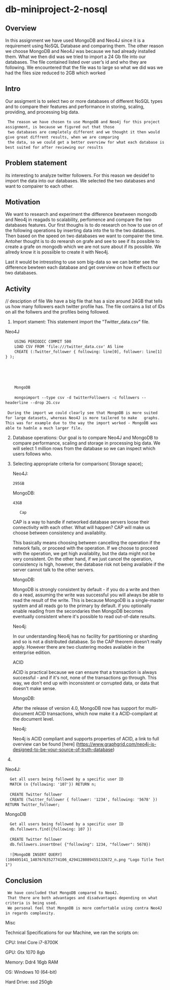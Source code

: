 # db-miniproject-2-nosql

## Overview
In this assignment we have used MongoDB and Neo4J since it is a requirement using NoSQL Database and comparing them. The other reason we choose MongoDB and Neo4J was because we had already installed them. 
What we then did was we tried to import a 24 Gb file into our databases. 
The file contained listed over user’s id and who they are following. 
We encountered that the file was to large so what we did was we had the files size reduced to 2GB which worked
 
## Intro
Our assigment is to select two or more databases of different NoSQL types and to compare their features
and performance in storing, scaling, providing, and processing big data.

     The reason we have chosen to use MongoDB and Neo4j for this project assignment, is because we figured out that those
     two databases are completely different and we thought it then would give great diffrent results, when we are comparing
     the data, so we could get a better overview for what each database is best suited for after reviewing our results
 
## Problem statement 
its interesting to analyze twitter followers. For this reason we desidef to import the data into our databases. We selected the two databases and want to compairer to each other. 

## Motivation 

 We want to research and experiment the difference bewtween mongodb and Neo4j in reagads to scalability, perfomence and compare the two databases features. 
Our first thoughs is to do research on how to use on of the following operations by inserting data into the to the two databases. Then based on the speed on two databases we want to compairer the time. Antoher thought is to do rerearsh on grafe and see to see if its possible to create a grafe on mongodb which we are not sure about if its possible. We allredy know it is possiible to create it with Neo4j. 

Last it would be intressting to use som big-data so we can better see the difference bewteen each database and get overview on how it effects our two databases. 

## Activity
// desciption of file
We have a big file that has a size around 24GB that tells us how many followers each twitter profile has. The file contains a list of IDs on all the follwers and the profiles being followed.

1)  Import stament: This statement import the "Twitter_data.csv" file.

   Neo4J
               
        USING PERIODIC COMMIT 500
        LOAD CSV FROM 'file:///twitter_data.csv' AS line
        CREATE (:Twitter_follower { following: line[0], follower: line[1] } );
 


     
     
        MongoDB
                   
        mongoimport --type csv -d twitterFollowers -c followers --headerline --drop 2G.csv
     
     During the import we could clearly see that MongoDB is more suited for large datasets, whereas Neo4J is more tailered to make   graphs. This was for example due to the way the import worked - MongoDB was able to hadnle a much larger file.

2)    Database operations:
   Our goal is to compare Neo4J and MongoDB to compare performance, scaling and storage in processing big data.
   We will select 1 million rows from the database so we can inspect which users follows who.


3)  Selecting appropriate criteria for comparison( Storage space);
    
      Neo4J:
      
      ```
      295GB
      ```
     
     MongoDB:
     
     ```
     43GB  
      ```
      
           Cap
     
     CAP is a way to handle if networked database servers loose their connectivity with each other. What will happen? CAP will make us choose between consistency and availablity.
     
     This basically means choosing between cancelling the operation if the network fails, or proceed with the operation. If we choose to proceed with the operation, we get high availablity, but the data might not be very consistent. On the other hand, if we just cancel the operation, consistency is high, however, the database risk not being available if the server cannot talk to the other servers.
     
     MongoDB:
     
     MongoDB is strongly consistent by default - if you do a write and then do a read,
     assuming the write was successful you will always be able to read the result of the write.
     This is because MongoDB is a single-master system and all reads go to the primary by default.
     if you optionally enable reading from the secondaries then MongoDB becomes eventually consistent where
     it's possible to read out-of-date results.
     
     Neo4j:
     
     In our understanding Neo4j has no facility for partitioning or sharding and so is not a distributed database.
     So the CAP theorem doesn’t really apply. However there are two clustering modes available in the enterprise edition.
     
     
     
     ACID
     
     ACID is practical because we can ensure that a transaction is always successful - and if it's not, none of the transactions go through. This way, we don't end up with inconsistent or corrupted data, or data that doesn't make sense.
     
     MongoDB:
      
      After the release of version 4.0, MongoDB now has support for multi-document ACID transactions,
      which now make it a ACID-compilant at the document level.
     
     
     Neo4j:
     
     Neo4j is ACID compliant and supports properties of ACID, a link to full overview can be found [here] (https://www.graphgrid.com/neo4j-is-designed-to-be-your-source-of-truth-database)
4)
  Neo4J:
  
      Get all users being followed by a specific user ID
      MATCH (n {following: '107'}) RETURN n;
      
      CREATE Twitter follower
      CREATE (Twitter_follower { follower: '1234', following: '5678' }) RETURN Twitter_follower;
  MongoDB
  
      Get all users being followed by a specific user ID      
      db.followers.find({following: 107 })
      
      CREATE Twitter follower
      db.followers.insertOne( {"following": 1234, "follower": 5678})
      
      ![MongoDB INSERT QUERY](100495141_1407676352774106_4294128089455132672_n.png "Logo Title Text 1")


## Conclusion
      
     We have concluded that MongoDB compared to Neo4J. 
     That there are both advantages and disadvantages depending on what criteria is being used. 
     We personal feel that MongoDB is more comfortable using contra Neo4J in regards complexity.
   
     
     
     
     
  

     
  Misc 
  
 Technical Specifications for our Machine, we ran the scripts on:
 
 CPU: Intel Core i7-8700K
 
 GPU: Gtx 1070 8gb
 
 Memory: Ddr4 16gb RAM
 
 OS: Windows 10 (64-bit)
 
 Hard Drive: ssd 250gb
     
     
